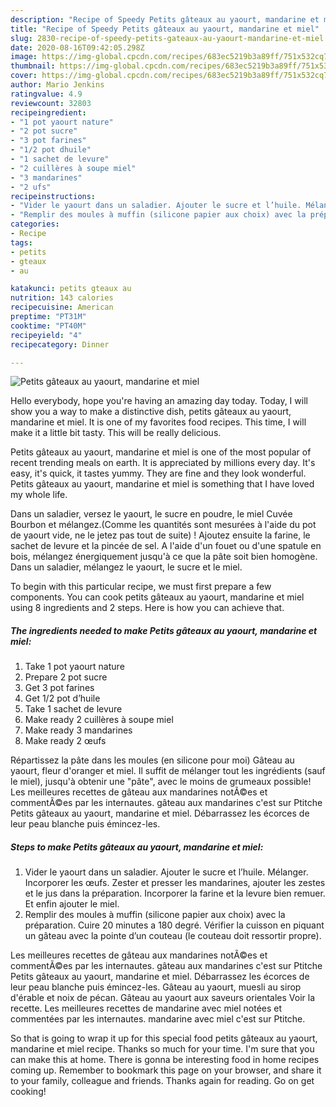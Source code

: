 ```yaml
---
description: "Recipe of Speedy Petits gâteaux au yaourt, mandarine et miel"
title: "Recipe of Speedy Petits gâteaux au yaourt, mandarine et miel"
slug: 2830-recipe-of-speedy-petits-gateaux-au-yaourt-mandarine-et-miel
date: 2020-08-16T09:42:05.298Z
image: https://img-global.cpcdn.com/recipes/683ec5219b3a89ff/751x532cq70/petits-gateaux-au-yaourt-mandarine-et-miel-photo-principale-de-la-recette.jpg
thumbnail: https://img-global.cpcdn.com/recipes/683ec5219b3a89ff/751x532cq70/petits-gateaux-au-yaourt-mandarine-et-miel-photo-principale-de-la-recette.jpg
cover: https://img-global.cpcdn.com/recipes/683ec5219b3a89ff/751x532cq70/petits-gateaux-au-yaourt-mandarine-et-miel-photo-principale-de-la-recette.jpg
author: Mario Jenkins
ratingvalue: 4.9
reviewcount: 32803
recipeingredient:
- "1 pot yaourt nature"
- "2 pot sucre"
- "3 pot farines"
- "1/2 pot dhuile"
- "1 sachet de levure"
- "2 cuillères à soupe miel"
- "3 mandarines"
- "2 ufs"
recipeinstructions:
- "Vider le yaourt dans un saladier. Ajouter le sucre et l’huile. Mélanger. Incorporer les œufs. Zester et presser les mandarines, ajouter les zestes et le jus dans la préparation. Incorporer la farine et la levure bien remuer. Et enfin ajouter le miel."
- "Remplir des moules à muffin (silicone papier aux choix) avec la préparation. Cuire 20 minutes a 180 degré. Vérifier la cuisson en piquant un gâteau avec la pointe d’un couteau (le couteau doit ressortir propre)."
categories:
- Recipe
tags:
- petits
- gteaux
- au

katakunci: petits gteaux au 
nutrition: 143 calories
recipecuisine: American
preptime: "PT31M"
cooktime: "PT40M"
recipeyield: "4"
recipecategory: Dinner

---
```



![Petits gâteaux au yaourt, mandarine et miel](https://img-global.cpcdn.com/recipes/683ec5219b3a89ff/751x532cq70/petits-gateaux-au-yaourt-mandarine-et-miel-photo-principale-de-la-recette.jpg)

Hello everybody, hope you're having an amazing day today. Today, I will show you a way to make a distinctive dish, petits gâteaux au yaourt, mandarine et miel. It is one of my favorites food recipes. This time, I will make it a little bit tasty. This will be really delicious.

Petits gâteaux au yaourt, mandarine et miel is one of the most popular of recent trending meals on earth. It is appreciated by millions every day. It's easy, it's quick, it tastes yummy. They are fine and they look wonderful. Petits gâteaux au yaourt, mandarine et miel is something that I have loved my whole life.

Dans un saladier, versez le yaourt, le sucre en poudre, le miel Cuvée Bourbon et mélangez.(Comme les quantités sont mesurées à l&#39;aide du pot de yaourt vide, ne le jetez pas tout de suite) ! Ajoutez ensuite la farine, le sachet de levure et la pincée de sel. A l&#39;aide d&#39;un fouet ou d&#39;une spatule en bois, mélangez énergiquement jusqu&#39;à ce que la pâte soit bien homogène. Dans un saladier, mélangez le yaourt, le sucre et le miel.


To begin with this particular recipe, we must first prepare a few components. You can cook petits gâteaux au yaourt, mandarine et miel using 8 ingredients and 2 steps. Here is how you can achieve that.

<!--inarticleads1-->

##### The ingredients needed to make Petits gâteaux au yaourt, mandarine et miel:

1. Take 1 pot yaourt nature
1. Prepare 2 pot sucre
1. Get 3 pot farines
1. Get 1/2 pot d’huile
1. Take 1 sachet de levure
1. Make ready 2 cuillères à soupe miel
1. Make ready 3 mandarines
1. Make ready 2 œufs


Répartissez la pâte dans les moules (en silicone pour moi) Gâteau au yaourt, fleur d&#39;oranger et miel. Il suffit de mélanger tout les ingrédients (sauf le miel), jusqu&#39;à obtenir une &#34;pâte&#34;, avec le moins de grumeaux possible! Les meilleures recettes de gâteau aux mandarines notÃ©es et commentÃ©es par les internautes. gâteau aux mandarines c&#39;est sur Ptitche Petits gâteaux au yaourt, mandarine et miel. Débarrassez les écorces de leur peau blanche puis émincez-les. 

<!--inarticleads2-->

##### Steps to make Petits gâteaux au yaourt, mandarine et miel:

1. Vider le yaourt dans un saladier. Ajouter le sucre et l’huile. Mélanger. Incorporer les œufs. Zester et presser les mandarines, ajouter les zestes et le jus dans la préparation. Incorporer la farine et la levure bien remuer. Et enfin ajouter le miel.
1. Remplir des moules à muffin (silicone papier aux choix) avec la préparation. Cuire 20 minutes a 180 degré. Vérifier la cuisson en piquant un gâteau avec la pointe d’un couteau (le couteau doit ressortir propre).


Les meilleures recettes de gâteau aux mandarines notÃ©es et commentÃ©es par les internautes. gâteau aux mandarines c&#39;est sur Ptitche Petits gâteaux au yaourt, mandarine et miel. Débarrassez les écorces de leur peau blanche puis émincez-les. Gâteau au yaourt, muesli au sirop d&#39;érable et noix de pécan. Gâteau au yaourt aux saveurs orientales Voir la recette. Les meilleures recettes de mandarine avec miel notées et commentées par les internautes. mandarine avec miel c&#39;est sur Ptitche. 

So that is going to wrap it up for this special food petits gâteaux au yaourt, mandarine et miel recipe. Thanks so much for your time. I'm sure that you can make this at home. There is gonna be interesting food in home recipes coming up. Remember to bookmark this page on your browser, and share it to your family, colleague and friends. Thanks again for reading. Go on get cooking!
